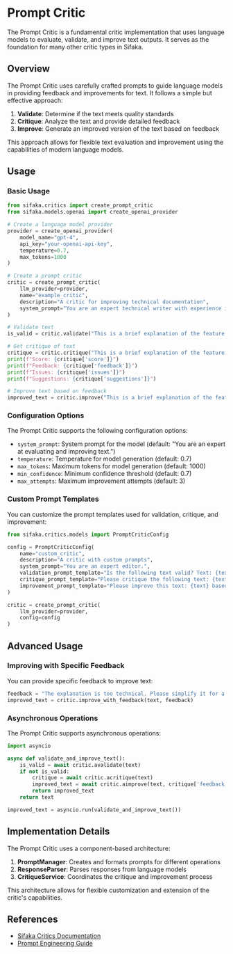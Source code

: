 # Prompt Critic

The Prompt Critic is a fundamental critic implementation that uses language models to evaluate, validate, and improve text outputs. It serves as the foundation for many other critic types in Sifaka.

## Overview

The Prompt Critic uses carefully crafted prompts to guide language models in providing feedback and improvements for text. It follows a simple but effective approach:

1. **Validate**: Determine if the text meets quality standards
2. **Critique**: Analyze the text and provide detailed feedback
3. **Improve**: Generate an improved version of the text based on feedback

This approach allows for flexible text evaluation and improvement using the capabilities of modern language models.

## Usage

### Basic Usage

```python
from sifaka.critics import create_prompt_critic
from sifaka.models.openai import create_openai_provider

# Create a language model provider
provider = create_openai_provider(
    model_name="gpt-4",
    api_key="your-openai-api-key",
    temperature=0.7,
    max_tokens=1000
)

# Create a prompt critic
critic = create_prompt_critic(
    llm_provider=provider,
    name="example_critic",
    description="A critic for improving technical documentation",
    system_prompt="You are an expert technical writer with experience in creating clear, concise documentation."
)

# Validate text
is_valid = critic.validate("This is a brief explanation of the feature.")

# Get critique of text
critique = critic.critique("This is a brief explanation of the feature.")
print(f"Score: {critique['score']}")
print(f"Feedback: {critique['feedback']}")
print(f"Issues: {critique['issues']}")
print(f"Suggestions: {critique['suggestions']}")

# Improve text based on feedback
improved_text = critic.improve("This is a brief explanation of the feature.", critique['feedback'])
```

### Configuration Options

The Prompt Critic supports the following configuration options:

- `system_prompt`: System prompt for the model (default: "You are an expert at evaluating and improving text.")
- `temperature`: Temperature for model generation (default: 0.7)
- `max_tokens`: Maximum tokens for model generation (default: 1000)
- `min_confidence`: Minimum confidence threshold (default: 0.7)
- `max_attempts`: Maximum improvement attempts (default: 3)

### Custom Prompt Templates

You can customize the prompt templates used for validation, critique, and improvement:

```python
from sifaka.critics.models import PromptCriticConfig

config = PromptCriticConfig(
    name="custom_critic",
    description="A critic with custom prompts",
    system_prompt="You are an expert editor.",
    validation_prompt_template="Is the following text valid? Text: {text}",
    critique_prompt_template="Please critique the following text: {text}",
    improvement_prompt_template="Please improve this text: {text} based on this feedback: {feedback}"
)

critic = create_prompt_critic(
    llm_provider=provider,
    config=config
)
```

## Advanced Usage

### Improving with Specific Feedback

You can provide specific feedback to improve text:

```python
feedback = "The explanation is too technical. Please simplify it for a general audience."
improved_text = critic.improve_with_feedback(text, feedback)
```

### Asynchronous Operations

The Prompt Critic supports asynchronous operations:

```python
import asyncio

async def validate_and_improve_text():
    is_valid = await critic.avalidate(text)
    if not is_valid:
        critique = await critic.acritique(text)
        improved_text = await critic.aimprove(text, critique['feedback'])
        return improved_text
    return text

improved_text = asyncio.run(validate_and_improve_text())
```

## Implementation Details

The Prompt Critic uses a component-based architecture:

1. **PromptManager**: Creates and formats prompts for different operations
2. **ResponseParser**: Parses responses from language models
3. **CritiqueService**: Coordinates the critique and improvement process

This architecture allows for flexible customization and extension of the critic's capabilities.

## References

- [Sifaka Critics Documentation](../critics.md)
- [Prompt Engineering Guide](https://www.promptingguide.ai/)
